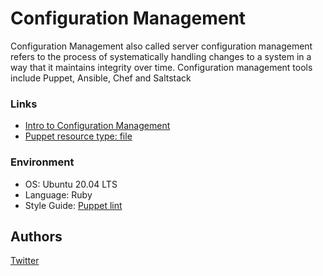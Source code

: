 # Configuration Management
Configuration Management also called server configuration management refers to the process of systematically handling changes to a system in a way that it maintains integrity over time. Configuration management tools include Puppet, Ansible, Chef and Saltstack

### Links
* [Intro to Configuration Management](https://www.digitalocean.com/community/tutorials/an-introduction-to-configuration-management)
* [Puppet resource type: file](https://www.puppet.com/docs/puppet/5.5/types/file.html)

### Environment
* OS: Ubuntu 20.04 LTS
* Language: Ruby
* Style Guide: [Puppet lint](http://puppet-lint.com/)

## Authors
[Twitter](https://twitter.com/slimake)
